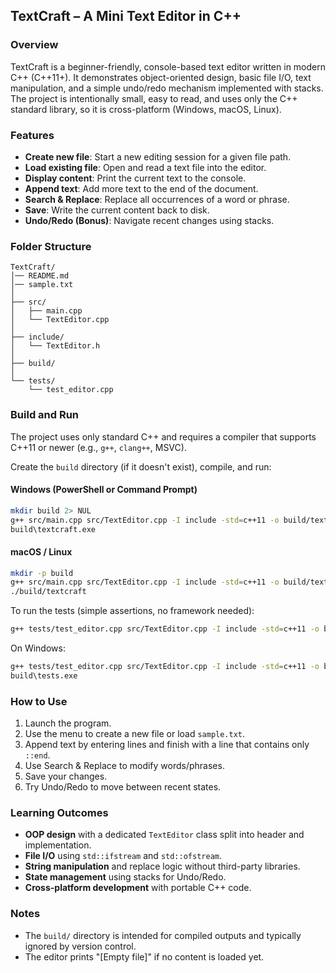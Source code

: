 ## TextCraft – A Mini Text Editor in C++

### Overview
TextCraft is a beginner-friendly, console-based text editor written in modern C++ (C++11+). It demonstrates object-oriented design, basic file I/O, text manipulation, and a simple undo/redo mechanism implemented with stacks. The project is intentionally small, easy to read, and uses only the C++ standard library, so it is cross-platform (Windows, macOS, Linux).

### Features
- **Create new file**: Start a new editing session for a given file path.
- **Load existing file**: Open and read a text file into the editor.
- **Display content**: Print the current text to the console.
- **Append text**: Add more text to the end of the document.
- **Search & Replace**: Replace all occurrences of a word or phrase.
- **Save**: Write the current content back to disk.
- **Undo/Redo (Bonus)**: Navigate recent changes using stacks.

### Folder Structure
```
TextCraft/
│── README.md
│── sample.txt
│
├── src/
│   ├── main.cpp
│   └── TextEditor.cpp
│
├── include/
│   └── TextEditor.h
│
├── build/
│
└── tests/
    └── test_editor.cpp
```

### Build and Run
The project uses only standard C++ and requires a compiler that supports C++11 or newer (e.g., `g++`, `clang++`, MSVC).

Create the `build` directory (if it doesn't exist), compile, and run:

#### Windows (PowerShell or Command Prompt)
```bash
mkdir build 2> NUL
g++ src/main.cpp src/TextEditor.cpp -I include -std=c++11 -o build/textcraft
build\textcraft.exe
```

#### macOS / Linux
```bash
mkdir -p build
g++ src/main.cpp src/TextEditor.cpp -I include -std=c++11 -o build/textcraft
./build/textcraft
```

To run the tests (simple assertions, no framework needed):
```bash
g++ tests/test_editor.cpp src/TextEditor.cpp -I include -std=c++11 -o build/tests && ./build/tests
```
On Windows:
```bash
g++ tests/test_editor.cpp src/TextEditor.cpp -I include -std=c++11 -o build/tests.exe
build\tests.exe
```

### How to Use
1. Launch the program.
2. Use the menu to create a new file or load `sample.txt`.
3. Append text by entering lines and finish with a line that contains only `::end`.
4. Use Search & Replace to modify words/phrases.
5. Save your changes.
6. Try Undo/Redo to move between recent states.

### Learning Outcomes
- **OOP design** with a dedicated `TextEditor` class split into header and implementation.
- **File I/O** using `std::ifstream` and `std::ofstream`.
- **String manipulation** and replace logic without third-party libraries.
- **State management** using stacks for Undo/Redo.
- **Cross-platform development** with portable C++ code.

### Notes
- The `build/` directory is intended for compiled outputs and typically ignored by version control.
- The editor prints "[Empty file]" if no content is loaded yet.
